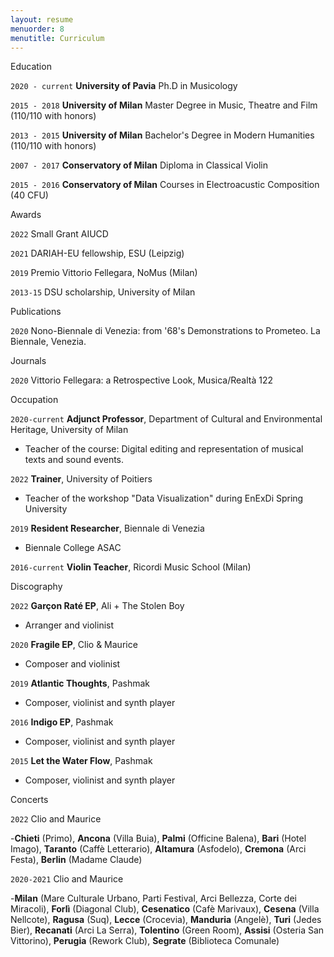 ```yaml
---
layout: resume
menuorder: 8
menutitle: Curriculum
---
```


Education

`2020 - current`
__University of Pavia__
Ph.D in Musicology

`2015 - 2018`
__University of Milan__
Master Degree in Music, Theatre and Film (110/110 with honors)

`2013 - 2015`
__University of Milan__
Bachelor's Degree in Modern Humanities (110/110 with honors)


`2007 - 2017`
__Conservatory of Milan__
Diploma in Classical Violin

`2015 - 2016`
__Conservatory of Milan__
Courses in Electroacustic Composition (40 CFU)

Awards


`2022`
Small Grant AIUCD 

`2021`
DARIAH-EU fellowship, ESU (Leipzig)

`2019`
Premio Vittorio Fellegara, NoMus (Milan)

`2013-15`
DSU scholarship, University of Milan


Publications


`2020`
Nono-Biennale di Venezia: from '68's Demonstrations to Prometeo. La Biennale, Venezia.


Journals


`2020`
Vittorio Fellegara: a Retrospective Look, Musica/Realtà 122


Occupation


`2020-current`
__Adjunct Professor__, Department of Cultural and Environmental Heritage, University of Milan

- Teacher of the course: Digital editing and representation of musical texts and sound events.


`2022`
__Trainer__, University of Poitiers

- Teacher of the workshop "Data Visualization"
during EnExDi Spring University

`2019`
__Resident Researcher__, Biennale di Venezia

- Biennale College ASAC

`2016-current`
__Violin Teacher__, Ricordi Music School (Milan)


Discography


`2022`
__Garçon Raté EP__, Ali + The Stolen Boy

- Arranger and violinist

`2020`
__Fragile EP__, Clio & Maurice

- Composer and violinist

`2019`
__Atlantic Thoughts__, Pashmak

- Composer, violinist and synth player

`2016`
__Indigo EP__, Pashmak

- Composer, violinist and synth player

`2015`
__Let the Water Flow__, Pashmak

- Composer, violinist and synth player

Concerts


`2022`
Clio and Maurice

-<b>Chieti</b> (Primo), <b>Ancona</b> (Villa Buia), <b>Palmi</b> (Officine Balena), <b>Bari</b> (Hotel Imago), <b>Taranto</b> (Caffè Letterario), <b>Altamura</b> (Asfodelo), <b>Cremona</b> (Arci Festa), <b>Berlin</b> (Madame Claude)


`2020-2021`
Clio and Maurice

-<b>Milan</b> (Mare Culturale Urbano, Parti Festival, Arci Bellezza, Corte dei Miracoli), <b>Forlì</b> (Diagonal Club), <b>Cesenatico</b> (Cafè Marivaux), <b>Cesena</b> (Villa Nellcote), <b>Ragusa</b> (Suq), <b>Lecce</b> (Crocevia), <b>Manduria</b> (Angelè), <b>Turi</b> (Jedes Bier), <b>Recanati</b> (Arci La Serra), <b>Tolentino</b> (Green Room), <b>Assisi</b> (Osteria San Vittorino), <b>Perugia</b> (Rework Club), <b>Segrate</b> (Biblioteca Comunale)

<!-- ### Footer

Last updated: May 2013 -->
